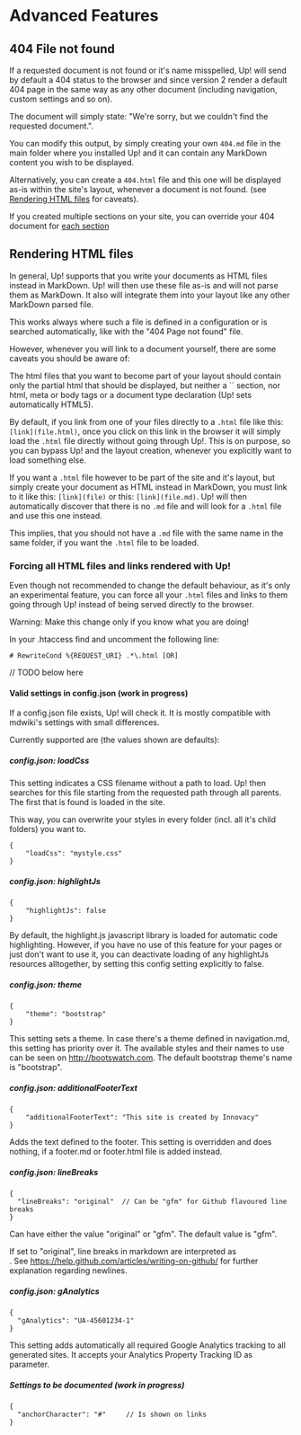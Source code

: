# Advanced Features

## 404 File not found 

If a requested document is not found or it's name misspelled, Up! will send by default a 404 status to the browser 
and since version 2 render a default 404 page in the same way as any other document (including navigation, custom settings and so on).

The document will simply state: "We're sorry, but we couldn't find the requested document.".

You can modify this output, by simply creating your own `404.md` file in the main folder where you installed Up!
and it can contain any MarkDown content you wish to be displayed. 

Alternatively, you can create a `404.html` file and this one will be displayed as-is within the site's layout, 
whenever a document is not found. (see [Rendering HTML files](advanced-features.md#Rendering_HTML_files) for caveats).

If you created multiple sections on your site, you can override your 404 document for [each section](multiple-navigation.md#)


## Rendering HTML files

In general, Up! supports that you write your documents as HTML files instead in MarkDown.
Up! will then use these file as-is and will not parse them as MarkDown. It also will integrate them 
into your layout like any other MarkDown parsed file.

This works always where such a file is defined in a configuration or is searched automatically, like with the "404 Page not found" file.

However, whenever you will link to a document yourself, there are some caveats you should be aware of: 

The html files that you want to become part of your layout should contain only the partial html that should be displayed, 
but neither a `<head>´ section, nor html, meta or body tags or a document type declaration (Up! sets automatically HTML5).

By default, if you link from one of your files directly to a `.html` file like this: `[link](file.html)`, once you click 
on this link in the browser it will simply load the `.html` file directly without going through Up!. 
This is on purpose, so you can bypass Up! and the layout creation, whenever you explicitly want to load something else. 

If you want a `.html` file however to be part of the site and it's layout, but simply create your document as HTML
instead in MarkDown, you must link to it like this: `[link](file)` or this: `[link](file.md)`. Up! will then automatically
discover that there is no `.md` file and will look for a `.html` file and use this one instead. 

This implies, that you should not have a `.md` file with the same name in the same folder, if you want the `.html` file to be loaded.


### Forcing all HTML files and links rendered with Up!

Even though not recommended to change the default behaviour, as it's only an experimental feature, 
you can force all your `.html` files and links to them going through Up! instead of being served directly to the browser.

Warning: Make this change only if you know what you are doing!

In your .htaccess find and uncomment the following line:

    # RewriteCond %{REQUEST_URI} .*\.html [OR]



// TODO below here






#### Valid settings in config.json (work in progress)
If a config.json file exists, Up! will check it. It is mostly compatible with mdwiki's settings with small differences.

Currently supported are (the values shown are defaults):

##### config.json: loadCss

This setting indicates a CSS filename without a path to load. Up! then searches for this file starting from
the requested path through all parents. The first that is found is loaded in the site.

This way, you can overwrite your styles in every folder (incl. all it's child folders) you want to.

    {
        "loadCss": "mystyle.css"
    }

##### config.json: highlightJs

    {
        "highlightJs": false
    }

By default, the highlight.js javascript library is loaded for automatic code highlighting. However, if you have
no use of this feature for your pages or just don't want to use it, you can deactivate loading of any highlightJs
resources alltogether, by setting this config setting explicitly to false.

##### config.json: theme

    {
        "theme": "bootstrap"
    }

This setting sets a theme. In case there's a theme defined in navigation.md, this setting has priority over it.
The available styles and their names to use can be seen on http://bootswatch.com. The default bootstrap theme's name
is "bootstrap".

##### config.json: additionalFooterText

    {
        "additionalFooterText": "This site is created by Innovacy"
    }

Adds the text defined to the footer. This setting is overridden and does nothing, if a footer.md or footer.html file
is added instead.

##### config.json: lineBreaks

    {
      "lineBreaks": "original"  // Can be "gfm" for Github flavoured line breaks
    }

Can have either the value "original" or "gfm". The default value is "gfm".

If set to "original", line breaks in markdown are interpreted as <br />.
See https://help.github.com/articles/writing-on-github/ for further explanation regarding newlines.

##### config.json: gAnalytics

    {
      "gAnalytics": "UA-45601234-1"
    }

This setting adds automatically all required Google Analytics tracking to all generated sites.
It accepts your Analytics Property Tracking ID as parameter.

#####  Settings to be documented (work in progress)

    {
      "anchorCharacter": "#"     // Is shown on links
    }
